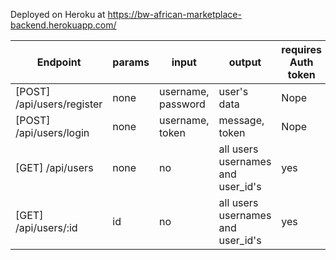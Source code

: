 Deployed on Heroku at https://bw-african-marketplace-backend.herokuapp.com/

| Endpoint | params | input | output | requires Auth token |
| -------- | ------ | ----- | ------ | ------------------- |
| [POST] /api/users/register | none | username, password | user's data | Nope |
| [POST] /api/users/login | none | username, token | message, token | Nope |
| [GET] /api/users | none | no | all users usernames and user_id's | yes |
| [GET] /api/users/:id | id | no | all users usernames and user_id's | yes |

